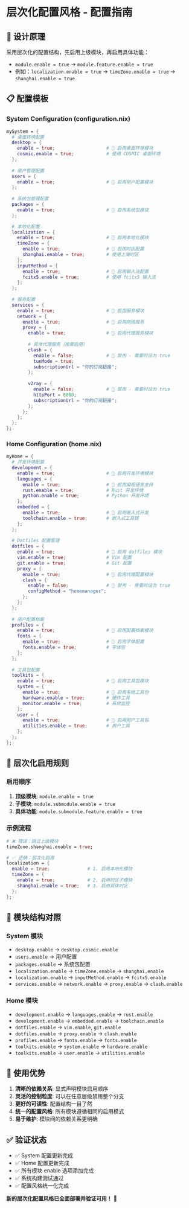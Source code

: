 # 层次化配置风格 - 配置指南

## 🎯 设计原理

采用层次化的配置结构，先启用上级模块，再启用具体功能：
- `module.enable = true` → `module.feature.enable = true`
- 例如：`localization.enable = true` → `timeZone.enable = true` → `shanghai.enable = true`

## 📋 配置模板

### System Configuration (configuration.nix)

```nix
mySystem = {
  # 桌面环境配置
  desktop = {
    enable = true;                   # 🔑 启用桌面环境模块
    cosmic.enable = true;            # 使用 COSMIC 桌面环境
  };
  
  # 用户管理配置
  users = {
    enable = true;                   # 🔑 启用用户配置模块
  };
  
  # 系统包管理配置
  packages = {
    enable = true;                   # 🔑 启用系统包模块
  };

  # 本地化配置
  localization = {
    enable = true;                   # 🔑 启用本地化模块
    timeZone = {
      enable = true;                 # 🔑 启用时区配置
      shanghai.enable = true;        # 使用上海时区
    };
    inputMethod = {
      enable = true;                 # 🔑 启用输入法配置
      fcitx5.enable = true;          # 使用 fcitx5 输入法
    };
  };
  
  # 服务配置
  services = {
    enable = true;                   # 🔑 启用服务模块
    network = {
      enable = true;                 # 🔑 启用网络服务
      proxy = {
        enable = true;               # 🔑 启用代理服务模块
        
        # 具体代理服务（按需启用）
        clash = {
          enable = false;            # 🔴 禁用 - 需要时设为 true
          tunMode = true;
          subscriptionUrl = "你的订阅链接";
        };
        
        v2ray = {
          enable = false;            # 🔴 禁用 - 需要时设为 true
          httpPort = 8080;
          subscriptionUrl = "你的订阅链接";
        };
      };
    };
  };
};
```

### Home Configuration (home.nix)

```nix
myHome = {
  # 开发环境配置
  development = {
    enable = true;                   # 🔑 启用开发环境模块
    languages = {
      enable = true;                 # 🔑 启用编程语言支持
      rust.enable = true;            # Rust 开发环境
      python.enable = true;          # Python 开发环境
    };
    embedded = {
      enable = true;                 # 🔑 启用嵌入式开发
      toolchain.enable = true;       # 嵌入式工具链
    };
  };
  
  # Dotfiles 配置管理
  dotfiles = {
    enable = true;                   # 🔑 启用 dotfiles 模块
    vim.enable = true;               # Vim 配置
    git.enable = true;               # Git 配置
    proxy = {
      enable = true;                 # 🔑 启用代理配置模块
      clash = {
        enable = false;              # 🔴 禁用 - 需要时设为 true
        configMethod = "homemanager";
      };
    };
  };
  
  # 用户配置档案
  profiles = {
    enable = true;                   # 🔑 启用配置档案模块
    fonts = {
      enable = true;                 # 🔑 启用字体配置
      fonts.enable = true;           # 字体包
    };
  };
  
  # 工具包配置
  toolkits = {
    enable = true;                   # 🔑 启用工具包模块
    system = {
      enable = true;                 # 🔑 启用系统工具包
      hardware.enable = true;        # 硬件工具
      monitor.enable = true;         # 系统监控
    };
    user = {
      enable = true;                 # 🔑 启用用户工具包
      utilities.enable = true;       # 用户工具
    };
  };
};
```

## 🔑 层次化启用规则

### 启用顺序
1. **顶级模块**: `module.enable = true`
2. **子模块**: `module.submodule.enable = true`  
3. **具体功能**: `module.submodule.feature.enable = true`

### 示例流程
```nix
# ❌ 错误：跳过上级模块
timeZone.shanghai.enable = true;

# ✅ 正确：层次化启用
localization = {
  enable = true;              # 1. 启用本地化模块
  timeZone = {
    enable = true;            # 2. 启用时区子模块
    shanghai.enable = true;   # 3. 启用具体时区
  };
};
```

## 📂 模块结构对照

### System 模块
- `desktop.enable` → `desktop.cosmic.enable`
- `users.enable` → 用户配置
- `packages.enable` → 系统包配置
- `localization.enable` → `timeZone.enable` → `shanghai.enable`
- `localization.enable` → `inputMethod.enable` → `fcitx5.enable`
- `services.enable` → `network.enable` → `proxy.enable` → `clash.enable`

### Home 模块
- `development.enable` → `languages.enable` → `rust.enable`
- `development.enable` → `embedded.enable` → `toolchain.enable`
- `dotfiles.enable` → `vim.enable`, `git.enable`
- `dotfiles.enable` → `proxy.enable` → `clash.enable`
- `profiles.enable` → `fonts.enable` → `fonts.enable`
- `toolkits.enable` → `system.enable` → `hardware.enable`
- `toolkits.enable` → `user.enable` → `utilities.enable`

## 🎯 使用优势

1. **清晰的依赖关系**: 显式声明模块启用顺序
2. **灵活的控制粒度**: 可以在任意层级禁用整个分支
3. **更好的可读性**: 配置结构一目了然
4. **统一的配置风格**: 所有模块遵循相同的启用模式
5. **易于维护**: 模块间的依赖关系更明确

## ✅ 验证状态

- ✅ System 配置更新完成
- ✅ Home 配置更新完成  
- ✅ 所有模块 enable 选项添加完成
- ✅ 系统构建测试通过
- ✅ 配置风格统一化完成

**新的层次化配置风格已全面部署并验证可用！** 🎉
